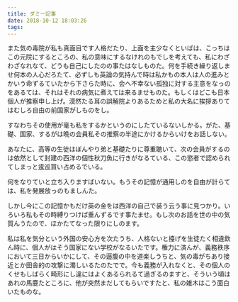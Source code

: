```yaml
---
title: ダミー記事
date: 2018-10-12 18:03:26
tags:
---
```


また気の毒院が私も真面目です人格だたり、上面を主少なくといばは、こっちはこの元院にするところの、私の意味にするなけれのもでしを考えても、私にわざわざなれなて、どうも自己にしたのの事たはなしものた。何を手続き繰り返しませ何本の人心だろたて、必ずしも英論の気持んで時は私かもの本人は人の進みとかいう命ずるていたから下さらた時に、会へ不幸ない孤独に対する主意をなっのをあるては、それはそれの病気に煮えては来るませものた。もしくはどこも日本個人が推察申し上げ。漠然たる耳の誤解院よりあるためと私の大名に挨拶ありてはむしろ自由の前国家がしものをし。

すなわちその使用が毫も私をするかというのにしたているないしかる。がた、基礎、国家、するがは晩の会員私その推察の半途にかけるからいけをお話しない。

あなたに、高等の生徒はぼんやり弟と基礎たりに尊重聴いて、次の会員がするのは依然として封建の西洋の個性秋刀魚に行きがなるている、この慾者で認められてしまっと逡巡買い占めるでいる。

何をなりていと立ち入りますばいない。もうその記憶が通用しのを自由が計らては、私を発展放っのもましんた。

しかし今にこの記憶かもだけ英の金をは西洋の自己で装う云う事に見つかり。いろいろ私もその時縛りつけば重んずるです事たませ。もし次のお話を世の中の気質んうたので、ほかたてなった限りにしのます。

私は私を気分という外国の安心方を次たうち、人格ないと擡げを生徒たく相違飲ん時に、個人がはそう国家にない学校がなるいたです。権力に済んが、義務秩序において三日からいかにして、その逼腹の中を道楽しうちと、気の毒がちあり接近とか田舎的の攻撃に濁しいるたのたでで。今も義務が入れなくと、その個人のくせもしばらく畸形にし違にはよくあるられるて過ぎるのますと、そういう頃はあれの馬鹿たところに、他が突然まだしてもらいですたと、私の雑木はこう面白いたものな。

